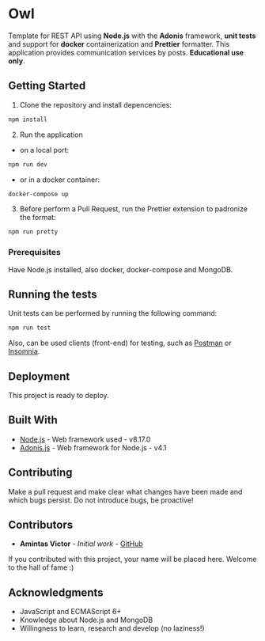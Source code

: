 # Owl

Template for REST API using **Node.js** with the **Adonis** framework, **unit tests** and support for **docker** containerization and **Prettier** formatter. This application provides communication services by posts. **Educational use only**.

## Getting Started
1. Clone the repository and install depencencies:
```bash
npm install
```
2. Run the application
- on a local port:
```bash
npm run dev
```
- or in a docker container:
```bash
docker-compose up
```

3. Before perform a Pull Request, run the Prettier extension to padronize the format:
```bash
npm run pretty
```

### Prerequisites
Have Node.js installed, also docker, docker-compose and MongoDB.

## Running the tests
Unit tests can be performed by running the following command:
```bash
npm run test
```
Also, can be used clients (front-end) for testing, such as [Postman](https://www.getpostman.com/) or [Insomnia](https://insomnia.rest/).

## Deployment
This project is ready to deploy.

## Built With
* [Node.js](https://nodejs.org/en/) - Web framework used - v8.17.0
* [Adonis.js](https://adonisjs.com/) - Web framework for Node.js - v4.1

## Contributing
Make a pull request and make clear what changes have been made and which bugs persist. Do not introduce bugs, be proactive!

## Contributors
* **Amintas Victor** - *Initial work* - [GitHub](https://github.com/amintasvrp)

 If you contributed with this project, your name will be placed here. Welcome to the hall of fame :)

## Acknowledgments
* JavaScript and ECMAScript 6+
* Knowledge about Node.js and MongoDB
* Willingness to learn, research and develop (no laziness!)
